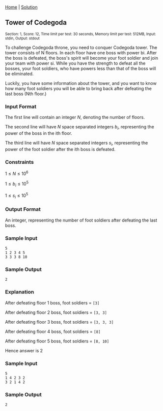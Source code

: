[Home](../README.md) | [Solution](./solution.py)

## Tower of Codegoda
<sup>Section: 1, Score: 12, Time limit per test: 30 seconds, Memory limit per test: 512MB, Input: stdin, Output: stdout</sup>

To challenge Codegoda throne, you need to conquer Codegoda tower. The tower consists of N floors. In each floor have one boss with power bi. After the boss is defeated, the boss's spirit will become your foot soldier and join your team with power si. While you have the strength to defeat all the bosses, your foot soldiers, who have powers less than that of the boss will be eliminated. 

Luckily, you have some information about the tower, and you want to know how many foot soldiers you will be able to bring back after defeating the last boss (Nth floor.) 

### Input Format
The first line will contain an integer $N$, denoting the number of floors. 

The second line will have $N$ space separated integers $b_i$, representing the power of the boss in the ith floor. 

The third line will have $N$ space separated integers $s_i$, representing the power of the foot soldier after the ith boss is defeated. 

### Constraints
$1 \le N \le 10^6$

$1 \le b_i \le 10^5$

$1 \le s_i \le 10^5$

### Output Format
An integer, representing the number of foot soldiers after defeating the last boss.

### Sample Input
```
5
1 2 3 4 5
3 3 3 8 10
```
### Sample Output
```
2
```
### Explanation
After defeating floor 1 boss, foot soldiers = `[3]`

After defeating floor 2 boss, foot soldiers = `[3, 3]`

After defeating floor 3 boss, foot soldiers = `[3, 3, 3]`

After defeating floor 4 boss, foot soldiers = `[8]`

After defeating floor 5 boss, foot soldiers = `[8, 10]`

Hence answer is 2

### Sample Input
```
5
1 4 2 3 2
3 2 1 4 2
```
### Sample Output
```
2
```
